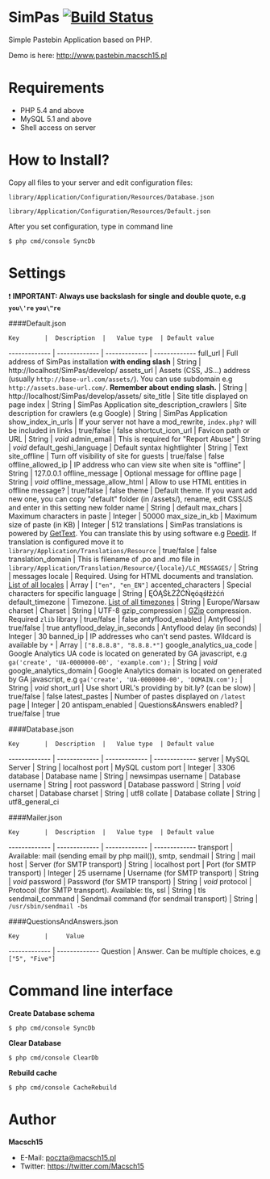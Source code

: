 SimPas [![Build Status](https://travis-ci.org/Macsch15/SimPas.svg?branch=master)](https://travis-ci.org/Macsch15/SimPas)
======

Simple Pastebin Application based on PHP.

Demo is here: http://www.pastebin.macsch15.pl

Requirements
======
* PHP 5.4 and above
* MySQL 5.1 and above
* Shell access on server


How to Install?
======
Copy all files to your server and edit configuration files:

```
library/Application/Configuration/Resources/Database.json
```

```
library/Application/Configuration/Resources/Default.json
```

After you set configuration, type in command line


```
$ php cmd/console SyncDb
```

Settings
======
:exclamation: **IMPORTANT: Always use backslash for single and double quote, e.g ```you\'re``` ```you\"re```**

####Default.json


    Key       |  Description  |   Value type  | Default value
------------- | ------------- | ------------- | -------------
full_url      | Full address of SimPas installation **with ending slash**  |  String  |  http://localhost/SimPas/develop/
assets_url    | Assets (CSS, JS...) address (usually ```http://base-url.com/assets/```). You can use subdomain e.g ```http://assets.base-url.com/```. **Remember about ending slash.**  | String  | http://localhost/SimPas/develop/assets/
site_title    | Site title displayed on page index  | String  | SimPas Application
site_description_crawlers  | Site description for crawlers (e.g Google)  | String  | SimPas Application
show_index_in_urls  | If your server not have a mod_rewrite, ```index.php?``` will be included in links | true/false  | false
shortcut_icon_url  | Favicon path or URL  | String  | *void*
admin_email  | This is required for "Report Abuse"  | String  | *void*
default_geshi_language  | Default syntax hightlighter  | String  | Text
site_offline  | Turn off visibility of site for guests  | true/false  | false
offline_allowed_ip  | IP address who can view site when site is "offline"  | String  | 127.0.0.1
offline_message  | Optional message for offline page  | String  | *void*
offline_message_allow_html  | Allow to use HTML entities in offline message?  | true/false  | false
theme  | Default theme. If you want add new one, you can copy "default" folder (in /assets/), rename, edit CSS/JS and enter in this setting new folder name  | String  | default
max_chars  | Maximum characters in paste   | Integer  | 50000
max_size_in_kb  | Maximum size of paste (in KB)  | Integer  | 512
translations  | SimPas translations is powered by [GetText](http://en.wikipedia.org/wiki/Gettext). You can translate this by using software e.g [Poedit](http://poedit.net/). If translation is configured move it to ```library/Application/Translations/Resource``` | true/false  | false
translation_domain  | This is filename of .po and .mo file in ```library/Application/Translation/Resource/{locale}/LC_MESSAGES/```  | String  | messages
locale  | Required. Using for HTML documents and translation. [List of all locales](http://framework.zend.com/manual/1.12/en/zend.locale.appendix.html)  | Array  | ```["en", "en_EN"]```
accented_characters  | Special characters for specific language  | String  | ĘÓĄŚŁŻŹĆŃęóąśłżźćń
default_timezone  | Timezone. [List of all timezones](http://en.wikipedia.org/wiki/List_of_tz_database_time_zones)  | String  | Europe/Warsaw
charset  | Charset  | String  | UTF-8
gzip_compression  | [GZip](http://en.wikipedia.org/wiki/Gzip) compression. Required ```zlib``` library  | true/false  | false
antyflood_enabled  | Antyflood  | true/false  | true
antyflood_delay_in_seconds  | Antyflood delay (in seconds)  | Integer  | 30
banned_ip  | IP addresses who can't send pastes. Wildcard is available by ```*```  | Array  | ```["8.8.8.8", "8.8.8.*"]```
google_analytics_ua_code  | Google Analytics UA code is located on generated by GA javascript, e.g ```ga('create', 'UA-0000000-00', 'example.com');```  | String  | *void*
google_analytics_domain  | Google Analytics domain is located on generated by GA javascript, e.g ```ga('create', 'UA-0000000-00', 'DOMAIN.com');```  | String | *void*
short_url  | Use short URL's providing by bit.ly? (can be slow)  | true/false  | false
latest_pastes  | Number of pastes displayed on ```/latest``` page  | Integer  | 20
antispam_enabled  | Questions&Answers enabled?  | true/false  | true

####Database.json


    Key       |  Description  |   Value type  | Default value
------------- | ------------- | ------------- | -------------
server  | MySQL Server  | String  | localhost
port  | MySQL custom port  | Integer  | 3306
database  | Database name  | String  | newsimpas
username  | Database username  | String  | root
password  | Database password  | String | *void*
charset  | Database charset  | String  | utf8
collate  | Database collate  | String  | utf8_general_ci

####Mailer.json


    Key       |  Description  |   Value type  | Default value
------------- | ------------- | ------------- | -------------
transport  | Available: mail (sending email by php mail()), smtp, sendmail  | String  | mail
host  | Server (for SMTP transport)  | String  | localhost
port  | Port (for SMTP transport)  | Integer  | 25
username  | Username (for SMTP transport)  | String  | *void*
password  | Password (for SMTP transport)  | String  | *void*
protocol  | Protocol (for SMTP transport). Available: tls, ssl  | String  | tls
sendmail_command  | Sendmail command (for sendmail transport)  | String  | ```/usr/sbin/sendmail -bs```

####QuestionsAndAnswers.json


    Key       |     Value
------------- | -------------
Question      |    Answer. Can be multiple choices, e.g ```["5", "Five"]```


Command line interface
======

**Create Database schema**

```
$ php cmd/console SyncDb
```

**Clear Database**

```
$ php cmd/console ClearDb
```

**Rebuild cache**

```
$ php cmd/console CacheRebuild
```


Author
======

**Macsch15**
* E-Mail: poczta@macsch15.pl
* Twitter: https://twitter.com/Macsch15
